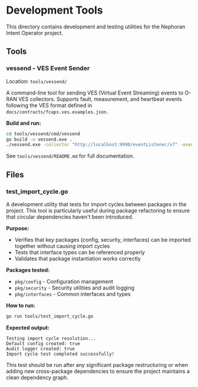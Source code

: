 # Development Tools

This directory contains development and testing utilities for the Nephoran Intent Operator project.

## Tools

### vessend - VES Event Sender
Location: `tools/vessend/`

A command-line tool for sending VES (Virtual Event Streaming) events to O-RAN VES collectors. Supports fault, measurement, and heartbeat events following the VES format defined in `docs/contracts/fcaps.ves.examples.json`.

**Build and run:**
```bash
cd tools/vessend/cmd/vessend
go build -o vessend.exe .
./vessend.exe -collector "http://localhost:9990/eventListener/v7" -event-type measurement -count 10
```

See `tools/vessend/README.md` for full documentation.

## Files

### test_import_cycle.go

A development utility that tests for import cycles between packages in the project. This tool is particularly useful during package refactoring to ensure that circular dependencies haven't been introduced.

**Purpose:**
- Verifies that key packages (config, security, interfaces) can be imported together without causing import cycles
- Tests that interface types can be referenced properly
- Validates that package instantiation works correctly

**Packages tested:**
- `pkg/config` - Configuration management
- `pkg/security` - Security utilities and audit logging  
- `pkg/interfaces` - Common interfaces and types

**How to run:**
```bash
go run tools/test_import_cycle.go
```

**Expected output:**
```
Testing import cycle resolution...
Default config created: true
Audit logger created: true
Import cycle test completed successfully!
```

This test should be run after any significant package restructuring or when adding new cross-package dependencies to ensure the project maintains a clean dependency graph.
